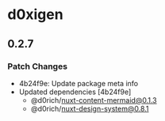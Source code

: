 # d0xigen

## 0.2.7

### Patch Changes

- 4b24f9e: Update package meta info
- Updated dependencies [4b24f9e]
  - @d0rich/nuxt-content-mermaid@0.1.3
  - @d0rich/nuxt-design-system@0.8.1
